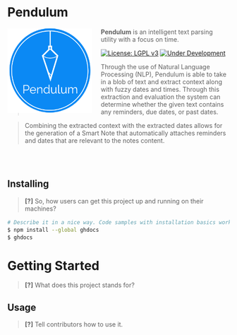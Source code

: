 # Pendulum

<img src="./pendulum-logo.png" align="left" width="192px" height="192px"/>
<img align="left" width="0" height="192px" hspace="10"/>

> **Pendulum** is an intelligent text parsing utility with a focus on time.

[![License: LGPL v3](https://img.shields.io/badge/License-LGPL%20v3-blue.svg)](https://www.gnu.org/licenses/lgpl-3.0) [![Under Development](https://img.shields.io/badge/under-development-orange.svg)](https://github.com/cez-aug/github-project-boilerplate)

> Through the use of Natural Language Processing (NLP), Pendulum is able to take in a blob of text and extract context along with fuzzy dates and times. Through this extraction and evaluation the system can determine whether the given text contains any reminders, due dates, or past dates.

> Combining the extracted context with the extracted dates allows for the generation of a Smart Note that automatically attaches reminders and dates that are relevant to the notes content.

<br>
<br>

## Installing

> **[?]** So, how users can get this project up and running on their machines?

```sh
# Describe it in a nice way. Code samples with installation basics works great
$ npm install --global ghdocs
$ ghdocs
```

# Getting Started

> **[?]** What does this project stands for?

## Usage

> **[?]** Tell contributors how to use it.
